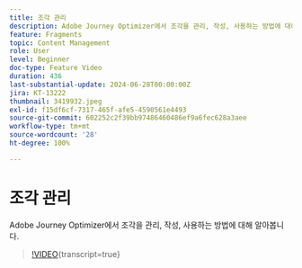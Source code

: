 ```yaml
---
title: 조각 관리
description: Adobe Journey Optimizer에서 조각을 관리, 작성, 사용하는 방법에 대해 알아봅니다.
feature: Fragments
topic: Content Management
role: User
level: Beginner
doc-type: Feature Video
duration: 436
last-substantial-update: 2024-06-28T00:00:00Z
jira: KT-13222
thumbnail: 3419932.jpeg
exl-id: f15df6cf-7317-465f-afe5-4590561e4493
source-git-commit: 602252c2f39bb97486460486ef9a6fec628a3aee
workflow-type: tm+mt
source-wordcount: '28'
ht-degree: 100%

---
```


# 조각 관리

Adobe Journey Optimizer에서 조각을 관리, 작성, 사용하는 방법에 대해 알아봅니다.

>[!VIDEO](https://video.tv.adobe.com/v/3419932/?learn=on){transcript=true}
